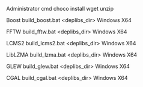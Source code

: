 Administrator cmd
choco install wget unzip

Boost
build_boost.bat <deplibs_dir> Windows X64

FFTW
build_fftw.bat <deplibs_dir> Windows X64

LCMS2
build_lcms2.bat <deplibs_dir> Windows X64

LibLZMA
build_lzma.bat <deplibs_dir> Windows X64

GLEW
build_glew.bat <deplibs_dir> Windows X64

CGAL
build_cgal.bat <deplibs_dir> Windows X64

